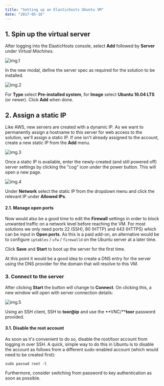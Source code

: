 ```yaml
---
title: "Setting up an Elastichosts Ubuntu VM"
date: "2017-05-16"
---
```


## 1\. Spin up the virtual server

After logging into the ElasticHosts console, select **Add** followed by **Server** under _Virtual Machines._

![img.1](/wp-content/uploads/2016/07/img.1.png)

In the new modal, define the server spec as required for the solution to be installed.

![img.2](/wp-content/uploads/2016/07/img.2.png)

For **Type** select **Pre-installed system**, for **Image** select **Ubuntu 16.04 LTS** (or newer). Click **Add** when done.

## 2\. Assign a static IP

Like AWS, new servers are created with a dynamic IP. As we want to permanently assign a hostname to this server for web access to the solution, we'll assign a static IP. If one isn't already assigned to the account, create a new static IP from the **Add** menu.

![img.3](/wp-content/uploads/2016/07/img.3.png)

Once a static IP is available, enter the newly-created (and still powered off) server settings by clicking the "cog" icon under the power button. This will open a new page.

![img.4](/wp-content/uploads/2016/07/img.4-e1469525129465.png)

Under **Network** select the static IP from the dropdown menu and click the relevant IP under **Allowed IPs**.

#### 2.1. Manage open ports

Now would also be a good time to edit the **Firewall** settings in order to block unwanted traffic on a network level before reaching the VM. For most solutions we only need ports 22 (SSH), 80 (HTTP) and 443 (HTTPS) which can be input in **Open ports**. As this is a paid add-on, an alternative would be to configure `iptables` / `ufw` / `firewalld` on the Ubuntu server at a later time.

Click **Save** and **Start** to boot up the server for the first time.

At this point it would be a good idea to create a DNS entry for the server using the DNS provider for the domain that will resolve to this VM.

### 3\. Connect to the server

After clicking **Start** the button will change to **Connect**. On clicking this, a new window will open with server connection details:

![img.5](/wp-content/uploads/2016/07/img.5.png)

Using an SSH client, SSH to **toor@ip** and use the **VNC/****toor** password provided.

#### 3.1. Disable the root account

As soon as it's convenient to do so, disable the root/toor account from logging in over SSH. A quick, simple way to do this in Ubuntu is to disable the account as follows from a different sudo-enabled account (which would need to be created first):

`sudo passwd root -l`

Furthermore, consider switching from password to key authentication as soon as possible.
